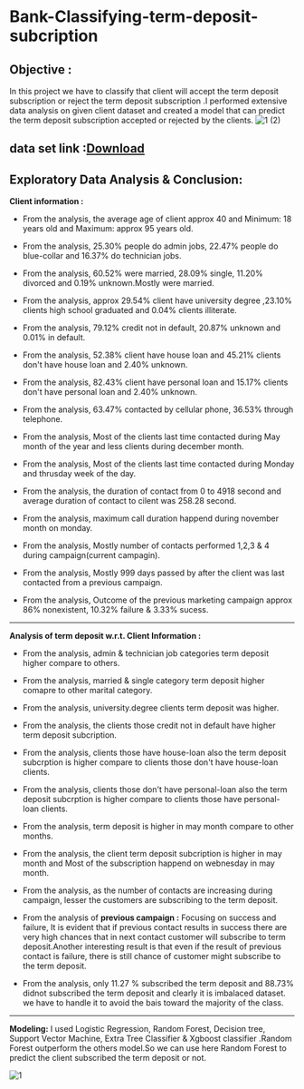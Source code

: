 # Bank-Classifying-term-deposit-subcription
## Objective :
In this project we have to classify that client will accept the term deposit  subscription or reject the term deposit subscription .I performed extensive data analysis on given client dataset and created a model that can predict the term deposit subscription accepted or rejected by the clients.
![1 (2)](https://user-images.githubusercontent.com/29980448/109007386-1146e280-76d2-11eb-8e20-5d59f82fbc46.png)


## data set link :[Download](https://archive.ics.uci.edu/ml/datasets/Bank%2BMarketing)


## Exploratory Data Analysis & Conclusion:

__Client information :__
- From the analysis, the average age of client approx 40 and Minimum: 18 years old and Maximum: approx 95 years old.

- From the analysis, 25.30% people do admin jobs, 22.47% people do blue-collar and  16.37% do technician jobs. 
- From the analysis, 60.52% were married, 28.09% single,  11.20% divorced and 0.19% unknown.Mostly were married.
- From the analysis, approx 29.54% client have university degree ,23.10% clients high school graduated and 0.04% clients illiterate.
- From the analysis, 79.12% credit not in default, 20.87% unknown and 0.01% in default.
- From the analysis, 52.38% client have house loan and 45.21% clients don't have house loan and 2.40% unknown. 
- From the analysis, 82.43% client have personal loan and 15.17% clients don't have personal loan and 2.40% unknown. 
- From the analysis, 63.47% contacted by cellular phone, 36.53% through telephone.
- From the analysis, Most of the clients last time contacted during May month of the year and less  clients during december month.
- From the analysis, Most of the clients last time contacted during Monday and thrusday week of the day.
- From the analysis, the duration of contact from  0 to 4918 second and average duration of contact to cilent was 258.28 second.

- From the analysis, maximum call duration happend during november month on monday.

- From the analysis, Mostly number of contacts performed 1,2,3 & 4 during  campaign(current campagin).

- From the analysis, Mostly 999  days passed by after the client was last contacted from a previous campaign.

- From the analysis, Outcome of the previous marketing campaign  approx 
86% nonexistent, 10.32% failure & 3.33% sucess.
---

__Analysis of term deposit w.r.t. Client Information :__

  - From the analysis, admin & technician job categories  term deposit higher compare to others.

- From the analysis, married & single category term deposit higher comapre to other marital category.

- From the analysis, university.degree clients term deposit was higher.

- From the analysis, the clients those credit not in default have higher term deposit subcription.

- From the analysis, clients those have house-loan also the term deposit subcrption is higher compare to clients those don't have house-loan clients.
- From the analysis, clients those don't have personal-loan also the term deposit subcrption is higher compare to clients those  have personal-loan clients.
- From the analysis, term deposit is higher in may month compare to other months.
- From the analysis, the client term deposit subcription is higher in may month and Most of the subscription happend on  webnesday in may month.
- From the analysis, as the number of contacts are increasing during campaign, lesser the customers are subscribing to the  term deposit.

- From the analysis of __previous campaign :__ Focusing on success and failure, It is evident that if previous contact results in success there are very high chances that in next contact customer will subscribe to term deposit.Another interesting result is that even if the result of previous contact is failure, there is still chance of customer might subscribe to the term deposit.

- From the analysis, only 11.27 % subscribed the term deposit and 88.73% didnot  subscribed  the term deposit and clearly it is imbalaced dataset. we have to handle it to avoid the bais toward the majority of the class.
---
__Modeling:__ I used Logistic Regression, Random Forest, Decision tree, Support Vector Machine, Extra Tree Classifier & Xgboost classifier .Random Forest outperform the others model.So we can use here Random Forest to predict the client subscribed the term deposit or not.

![1](https://user-images.githubusercontent.com/29980448/109961672-437ac480-7d10-11eb-9daf-6004d2c67df6.jpg)

